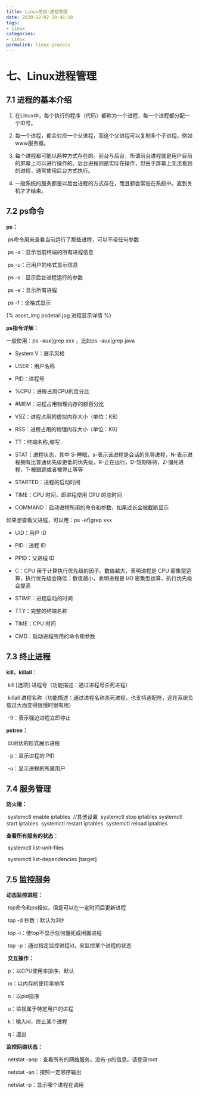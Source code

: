 ```yaml
---
title: Linux总结-进程管理
date: 2020-12-02 20:46:18
tags:
- Linux
categories:
- Linux
permalink: linux-process
---
```


# 七、Linux进程管理

## 7.1 进程的基本介绍

1. 在Linux中，每个执行的程序（代码）都称为一个进程，每一个进程都分配一个ID号。

2. 每一个进程，都会对应一个父进程，而这个父进程可以复制多个子进程。例如www服务器。

3. 每个进程都可能以两种方式存在的。前台与后台，所谓前台进程就是用户目前的屏幕上可以进行操作的。后台进程则是实际在操作，但由于屏幕上无法看到的进程，通常使用后台方式执行。

4. 一般系统的服务都是以后台进程的方式存在，而且都会常驻在系统中。直到关机才才结束。

## 7.2 ps命令

**ps：**

​	ps命令用来查看当前运行了那些进程，可以不带任何参数

​	ps -a：显示当前终端的所有进程信息

​	ps -u：已用户的格式显示信息

​	ps -x：显示后台进程运行的参数

​	ps -e：显示所有进程

​	ps -f：全格式显示

<!-- more -->

{% asset_img psdetail.jpg 进程显示详情 %}

**ps指令详解：**

一般使用：ps –aux|grep xxx ，比如ps –aux|grep java

+ System V：展示风格
+ USER：用户名称
+ PID：进程号
+ %CPU：进程占用CPU的百分比
+ #MEM：进程占用物理内存的额百分比

+ VSZ：进程占用的虚拟内存大小（单位：KB）

+ RSS：进程占用的物理内存大小（单位：KB）

+ TT：终端名称,缩写 .

+ STAT：进程状态，其中 S-睡眠，s-表示该进程是会话的先导进程，N-表示进程拥有比普通优先级更低的优先级，R-正在运行，D-短期等待，Z-僵死进程，T-被跟踪或者被停止等等

+ STARTED：进程的启动时间

+ TIME：CPU 时间，即进程使用 CPU 的总时间

+ COMMAND：启动进程所用的命令和参数，如果过长会被截断显示

如果想查看父进程，可以用：ps -ef|grep xxx

+ UID：用户 ID

+ PID：进程 ID

+ PPID：父进程 ID

+ C：CPU 用于计算执行优先级的因子。数值越大，表明进程是 CPU 密集型运算，执行优先级会降低；数值越小，表明进程是 I/O 密集型运算，执行优先级会提高

+ STIME：进程启动的时间

+ TTY：完整的终端名称

+ TIME：CPU 时间

+ CMD：启动进程所用的命令和参数

## 7.3 终止进程

**kill、killall：**

​	kill [选项] 进程号（功能描述：通过进程号杀死进程）

​	killall 进程名称（功能描述：通过进程名称杀死进程，也支持通配符，这在系统负载过大而变得很慢时很有用）

​	-9：表示强迫进程立即停止

**pstree：**

​	以树状的形式展示进程

​	-p：显示进程的 PID

​	-u：显示进程的所属用户

## 7.4 服务管理

**防火墙：**

​	systemctl enable iptables
​	//其他设置
​	systemctl stop iptables
​	systemctl start iptables
​	systemctl restart iptables
​	systemctl reload iptables

**查看所有服务的状态：**

​	systemctl list-unit-files

​	systemctl list-dependencies [target]

## 7.5 监控服务

**动态监控进程：**

​	top命令和ps相似，但是可以在一定时间后更新进程

​	top -d 秒数：默认为3秒

​	top -i：使top不显示任何僵死或闲置进程

​	top -p：通过指定监控进程id，来监控某个进程的状态

​	**交互操作：**

​		p：以CPU使用率排序，默认

​		m：以内存的使用率排序

​		n：以pid排序

​		u：监视属于特定用户的进程

​		k：输入id，终止某个进程

​		q：退出

**监控网络状态：**

​	netstat -anp：查看所有的网络服务，没有-p的信息，请登录root

​	netstat -an：按照一定顺序输出

​	netstat -p：显示哪个进程在调用